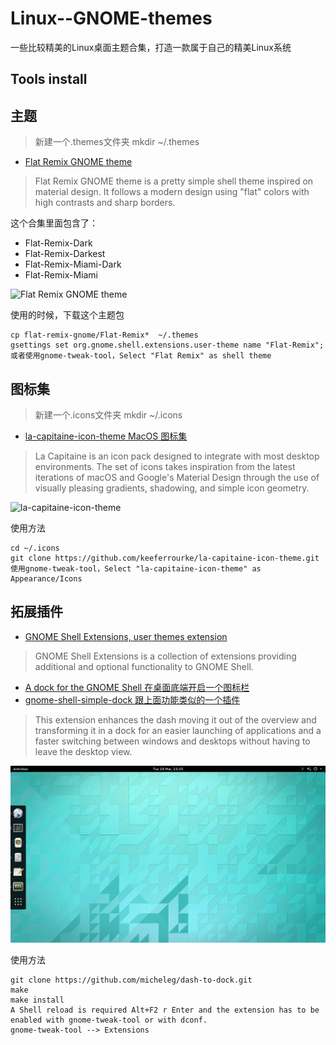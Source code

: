 # Linux--GNOME-themes
一些比较精美的Linux桌面主题合集，打造一款属于自己的精美Linux系统




## Tools install



## 主题
> 新建一个.themes文件夹  mkdir ~/.themes

- [Flat Remix GNOME theme](https://github.com/daniruiz/flat-remix-gnome)
> Flat Remix GNOME theme is a pretty simple shell theme inspired on material design. It follows a modern design using "flat" colors with high contrasts and sharp borders.

这个合集里面包含了：
 - Flat-Remix-Dark
 - Flat-Remix-Darkest
 - Flat-Remix-Miami-Dark
 - Flat-Remix-Miami

![Flat Remix GNOME theme](https://raw.githubusercontent.com/daniruiz/Flat-Remix-GNOME-theme/master/Images/2.png)


使用的时候，下载这个主题包

```
cp flat-remix-gnome/Flat-Remix*  ~/.themes
gsettings set org.gnome.shell.extensions.user-theme name "Flat-Remix";
或者使用gnome-tweak-tool，Select "Flat Remix" as shell theme

```

## 图标集
> 新建一个.icons文件夹   mkdir ~/.icons

- [la-capitaine-icon-theme MacOS 图标集](https://github.com/keeferrourke/la-capitaine-icon-theme)
>La Capitaine is an icon pack designed to integrate with most desktop environments. The set of icons takes inspiration from the latest iterations of macOS and Google's Material Design through the use of visually pleasing gradients, shadowing, and simple icon geometry.

![la-capitaine-icon-theme](https://github.com/keeferrourke/la-capitaine-icon-theme/blob/master/.product/preview.png)

使用方法

```
cd ~/.icons
git clone https://github.com/keeferrourke/la-capitaine-icon-theme.git
使用gnome-tweak-tool，Select "la-capitaine-icon-theme" as  Appearance/Icons
```




## 拓展插件

- [GNOME Shell Extensions, user themes extension](https://drasite.com/flat-remix-gnome)
>GNOME Shell Extensions is a collection of extensions providing additional and optional functionality to GNOME Shell.

- [A dock for the GNOME Shell 在桌面底端开启一个图标栏](https://github.com/micheleg/dash-to-dock)
- [gnome-shell-simple-dock 跟上面功能类似的一个插件](https://github.com/optimisme/gnome-shell-simple-dock)
>This extension enhances the dash moving it out of the overview and transforming it in a dock for an easier launching of applications and a faster switching between windows and desktops without having to leave the desktop view.

![dash to dock ](https://raw.githubusercontent.com/micheleg/dash-to-dock/master/media/screenshot.jpg)

使用方法

```
git clone https://github.com/micheleg/dash-to-dock.git
make
make install
A Shell reload is required Alt+F2 r Enter and the extension has to be enabled with gnome-tweak-tool or with dconf.
gnome-tweak-tool --> Extensions
```

